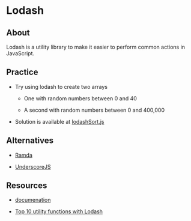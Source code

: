 # Lodash

## About

Lodash is a utility library to make it easier to perform common actions in JavaScript.

## Practice

- Try using lodash to create two arrays

  - One with random numbers between 0 and 40

  - A second with random numbers between 0 and 400,000

- Solution is available at [lodashSort.js](./lodashSort.js)

## Alternatives

- [Ramda](http://ramdajs.com/0.22.1/)

- [UnderscoreJS](https://underscorejs.org/)

## Resources

- [documenation](https://lodash.com/docs/)

- [Top 10 utility functions with Lodash](http://colintoh.com/blog/lodash-10-javascript-utility-functions-stop-rewriting)
